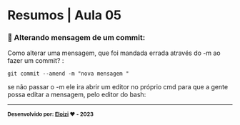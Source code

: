 
# Resumos | Aula 05

### 📝 Alterando mensagem de um commit:
Como alterar uma mensagem, que foi mandada errada através do -m ao fazer um commit? :

```
git commit --amend -m "nova mensagem "
```

se não passar o -m ele ira abrir um editor no próprio cmd para que a gente possa editar a mensagem, pelo editor do bash:


---

<sub><b>Desenvolvido por: [Eloizi](https://github.com/Eloizi/gitHub-DIO) ❤️ - 2023</b></sub></a>






